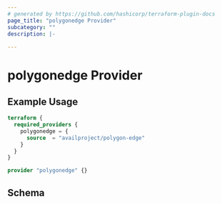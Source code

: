 ```yaml
---
# generated by https://github.com/hashicorp/terraform-plugin-docs
page_title: "polygonedge Provider"
subcategory: ""
description: |-
  
---
```


# polygonedge Provider



## Example Usage

```terraform
terraform {
  required_providers {
    polygonedge = {
      source  = "availproject/polygon-edge"
    }
  }
}

provider "polygonedge" {}
```

<!-- schema generated by tfplugindocs -->
## Schema
